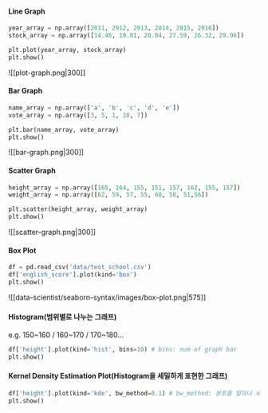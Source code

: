#### Line Graph
```python
year_array = np.array([2011, 2012, 2013, 2014, 2015, 2016])
stock_array = np.array([14.46, 19.01, 20.04, 27.59, 26.32, 29.96])

plt.plot(year_array, stock_array)
plt.show()
```
![[plot-graph.png|300]]

#### Bar Graph
```python
name_array = np.array(['a', 'b', 'c', 'd', 'e'])
vote_array = np.array([3, 5, 1, 10, 7])

plt.bar(name_array, vote_array)
plt.show()
```
![[bar-graph.png|300]]

#### Scatter Graph
```python
height_array = np.array([165, 164, 155, 151, 157, 162, 155, 157])
weight_array = np.array([62, 59, 57, 55, 60, 58, 51,56])

plt.scatter(height_array, weight_array)
plt.show()
```
![[scatter-graph.png|300]]

#### Box Plot
```python
df = pd.read_csv('data/test_school.csv')
df['english_score'].plot(kind='box')
plt.show()
```
![[data-scientist/seaborn-syntax/images/box-plot.png|575]]


#### Histogram(범위별로 나누는 그래프)
e.g. 150~160 / 160~170 / 170~180...
```python
df['height'].plot(kind='hist', bins=10) # bins: num of graph bar
plt.show()
```


#### Kernel  Density Estimation Plot(Histogram을 세밀하게 표현한 그래프)
```python
df['height'].plot(kind='kde', bw_method=0.1) # bw_method: 분포를 얼마나 세세하게 표현할지
plt.show()
```